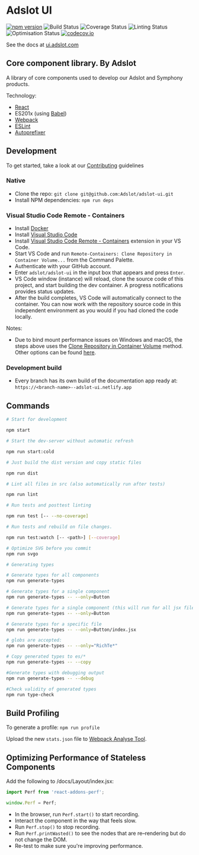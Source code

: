 # Adslot UI

[![npm version](https://badge.fury.io/js/adslot-ui.svg)](https://badge.fury.io/js/adslot-ui)
![Build Status](https://github.com/Adslot/adslot-ui/actions/workflows/build.yml/badge.svg)
![Coverage Status](https://github.com/Adslot/adslot-ui/actions/workflows/coverage.yml/badge.svg)
![Linting Status](https://github.com/Adslot/adslot-ui/actions/workflows/linting.yml/badge.svg)
![Optimisation Status](https://github.com/Adslot/adslot-ui/actions/workflows/optimisation.yml/badge.svg)
[![codecov.io](https://codecov.io/github/Adslot/adslot-ui/coverage.svg?branch=master)](https://codecov.io/github/Adslot/adslot-ui?branch=master)

See the docs at [ui.adslot.com](https://ui.adslot.com)

## Core component library. By Adslot

A library of core components used to develop our Adslot and Symphony products.

Technology:

- [React](http://facebook.github.io/react/)
- ES201x (using [Babel](http://babeljs.io)\)
- [Webpack](https://github.com/webpack/webpack)
- [ESLint](http://eslint.org)
- [Autoprefixer](https://github.com/postcss/autoprefixer)

## Development

To get started, take a look at our [Contributing](https://ui.adslot.com/contributing) guidelines

### Native

- Clone the repo: `git clone git@github.com:Adslot/adslot-ui.git`
- Install NPM dependencies: `npm run deps`

### Visual Studio Code Remote - Containers

- Install [Docker](https://docs.docker.com/get-docker/)
- Install [Visual Studio Code](https://code.visualstudio.com/)
- Install [Visual Studio Code Remote - Containers](https://marketplace.visualstudio.com/items?itemName=ms-vscode-remote.remote-containers) extension in your VS Code.
- Start VS Code and run `Remote-Containers: Clone Repository in Container Volume...` from the Command Palette.
- Authenticate with your GitHub account.
- Enter `adslot/adslot-ui` in the input box that appears and press `Enter`.
- VS Code window (instance) will reload, clone the source code of this project, and start building the dev container. A progress notifications provides status updates.
- After the build completes, VS Code will automatically connect to the container. You can now work with the repository source code in this independent environment as you would if you had cloned the code locally.

Notes:

- Due to bind mount performance issues on Windows and macOS, the steps above uses the [Clone Repository in Container Volume](https://code.visualstudio.com/docs/remote/containers#_quick-start-open-a-git-repository-or-github-pr-in-an-isolated-container-volume) method. Other options can be found [here](https://code.visualstudio.com/docs/remote/containers).

### Development build

- Every branch has its own build of the documentation app ready at: `https://<branch-name>--adslot-ui.netlify.app`

## Commands

```sh
# Start for development

npm start

# Start the dev-server without automatic refresh

npm run start:cold

# Just build the dist version and copy static files

npm run dist

# Lint all files in src (also automatically run after tests)

npm run lint

# Run tests and posttest linting

npm run test [-- --no-coverage]

# Run tests and rebuild on file changes.

npm run test:watch [-- <path>] [--coverage]

# Optimize SVG before you commit
npm run svgo

# Generating types

# Generate types for all components
npm run generate-types

# Generate types for a single component
npm run generate-types -- --only=Button

# Generate types for a single component (this will run for all jsx files in the folder matching Button)
npm run generate-types -- --only=Button

# Generate types for a specific file
npm run generate-types -- --only=Button/index.jsx

# globs are accepted:
npm run generate-types -- --only="RichTe*"

# Copy generated types to es/*
npm run generate-types -- --copy

#Generate types with debugging output
npm run generate-types -- --debug

#Check validity of generated types
npm run type-check
```

## Build Profiling

To generate a profile: `npm run profile`

Upload the new `stats.json` file to [Webpack Analyse Tool](http://webpack.github.io/analyse).

## Optimizing Performance of Stateless Components

Add the following to /docs/Layout/index.jsx:

```js
import Perf from 'react-addons-perf';

window.Perf = Perf;
```

- In the browser, run `Perf.start()` to start recording.
- Interact the component in the way that feels slow.
- Run `Perf.stop()` to stop recording.
- Run `Perf.printWasted()` to see the nodes that are re–rendering but do not change the DOM.
- Re-test to make sure you're improving performance.
